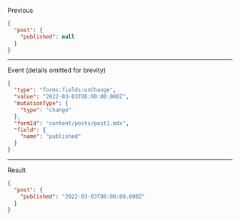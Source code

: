 Previous
```json
{
  "post": {
    "published": null
  }
}
```
---

Event (details omitted for brevity)
```json
{
  "type": "forms:fields:onChange",
  "value": "2022-03-03T08:00:00.000Z",
  "mutationType": {
    "type": "change"
  },
  "formId": "content/posts/post1.mdx",
  "field": {
    "name": "published"
  }
}
```
---

Result
```json
{
  "post": {
    "published": "2022-03-03T08:00:00.000Z"
  }
}
```